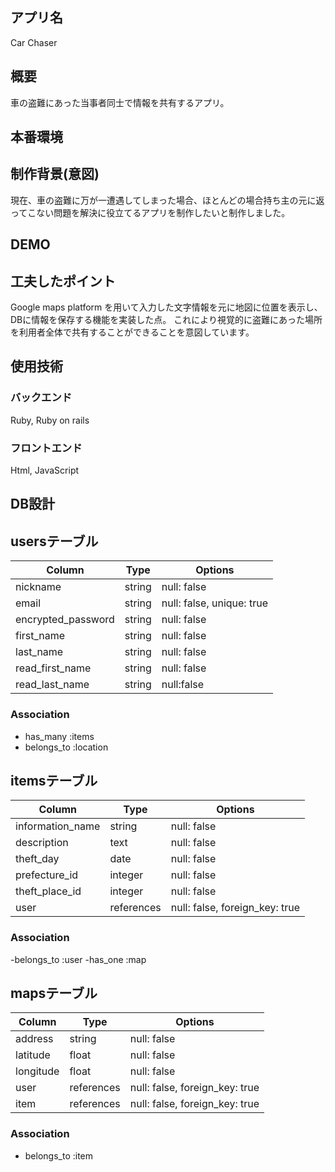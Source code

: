 ## アプリ名

Car Chaser

## 概要

車の盗難にあった当事者同士で情報を共有するアプリ。

## 本番環境

## 制作背景(意図)

現在、車の盗難に万が一遭遇してしまった場合、ほとんどの場合持ち主の元に返ってこない問題を解決に役立てるアプリを制作したいと制作しました。

## DEMO

## 工夫したポイント

Google maps platform を用いて入力した文字情報を元に地図に位置を表示し、DBに情報を保存する機能を実装した点。
これにより視覚的に盗難にあった場所を利用者全体で共有することができることを意図しています。

## 使用技術

### バックエンド

Ruby, Ruby on rails 

### フロントエンド

Html, JavaScript

## DB設計

## usersテーブル


| Column              | Type    | Options                   |
| ------------------- | --------| --------------------------|
| nickname            | string  | null: false               |
| email               | string  | null: false, unique: true |
| encrypted_password  | string  | null: false               |
| first_name          | string  | null: false               |
| last_name           | string  | null: false               |
| read_first_name     | string  | null: false               |
| read_last_name      | string  | null:false                |

### Association
- has_many  :items
- belongs_to :location

## itemsテーブル

| Column             | Type       |     Options                    |
| ---------------    | ---------- | ------------------------------ |
| information_name   | string     | null: false                    |
| description        | text       | null: false                    |
| theft_day          | date       | null: false                    |
| prefecture_id      | integer    | null: false                    | 
| theft_place_id     | integer    | null: false                    |
| user               | references | null: false, foreign_key: true |

### Association
-belongs_to :user
-has_one :map

 
 ## mapsテーブル

| Column             | Type       |     Options                    |
| ------------------ | --------   | -------------------------      |                       
|address             | string     | null: false                    |
| latitude           | float      | null: false                    |
| longitude          | float      | null: false                    |
| user               | references | null: false, foreign_key: true |
| item               | references | null: false, foreign_key: true |

### Association
- belongs_to :item